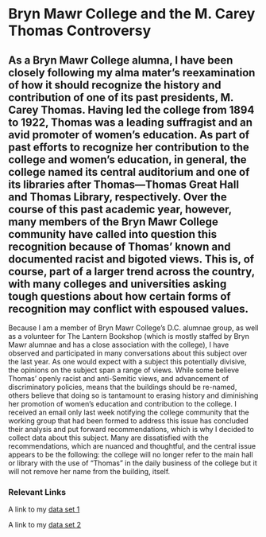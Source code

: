 # Bryn Mawr College and the M. Carey Thomas Controversy

## As a Bryn Mawr College alumna, I have been closely following my alma mater’s reexamination of how it should recognize the history and contribution of one of its past presidents, M. Carey Thomas. Having led the college from 1894 to 1922, Thomas was a leading suffragist and an avid promoter of women’s education. As part of past efforts to recognize her contribution to the college and women’s education, in general, the college named its central auditorium and one of its libraries after Thomas—Thomas Great Hall and Thomas Library, respectively. Over the course of this past academic year, however, many members of the Bryn Mawr College community have called into question this recognition because of Thomas’ known and documented racist and bigoted views. This is, of course, part of a larger trend across the country, with many colleges and universities asking tough questions about how certain forms of recognition may conflict with espoused values.

Because I am a member of Bryn Mawr College’s D.C. alumnae group, as well as a volunteer for The Lantern Bookshop (which is mostly staffed by Bryn Mawr alumnae and has a close association with the college), I have observed and participated in many conversations about this subject over the last year. As one would expect with a subject this potentially divisive, the opinions on the subject span a range of views. While some believe Thomas’ openly racist and anti-Semitic views, and advancement of discriminatory policies, means that the buildings should be re-named, others believe that doing so is tantamount to erasing history and diminishing her promotion of women’s education and contribution to the college. I received an email only last week notifying the college community that the working group that had been formed to address this issue has concluded their analysis and put forward recommendations, which is why I decided to collect data about this subject. Many are dissatisfied with the recommendations, which are nuanced and thoughtful, and the central issue appears to be the following: the college will no longer refer to the main hall or library with the use of “Thomas” in the daily business of the college but it will not remove her name from the building, itself.

### Relevant Links

A link to my [data set 1](https://github.com/aahy/datastory/raw/master/data/BMCtweets.csv)

A link to my [data set 2](https://github.com/aahy/datastory/raw/master/data/BlackBMC.csv)
